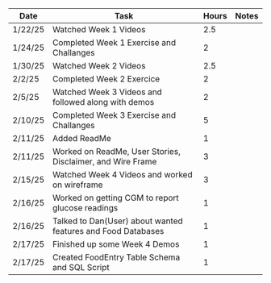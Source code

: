 | Date    | Task                                                         | Hours | Notes|
|---------|--------------------------------------------------------------|-------|------|
| 1/22/25 | Watched Week 1 Videos                                        | 2.5   | |
| 1/24/25 | Completed Week 1 Exercise and Challanges                     | 2     | |
| 1/30/25 | Watched Week 2 Videos                                        | 2.5   | |
| 2/2/25  | Completed Week 2 Exercice                                    | 2     | |
| 2/5/25  | Watched Week 3 Videos and followed along with demos          | 2     | |
| 2/10/25 | Completed Week 3 Exercise and Challanges                     | 5     | |
| 2/11/25 | Added ReadMe                                                 | 1     | |
| 2/11/25 | Worked on ReadMe, User Stories, Disclaimer, and Wire Frame   | 3     | |
| 2/15/25 | Watched Week 4 Videos and worked on wireframe                | 3     | |
| 2/16/25 | Worked on getting CGM to report glucose readings             | 1     | |
| 2/16/25 | Talked to Dan(User) about wanted features and Food Databases | 1     | |
| 2/17/25 | Finished up some Week 4 Demos                                | 1     | |
| 2/17/25 | Created FoodEntry Table Schema and SQL Script                | 1     | |
